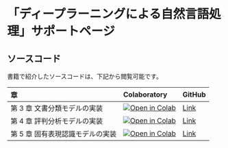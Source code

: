 # 「ディープラーニングによる自然言語処理」サポートページ

## ソースコード

書籍で紹介したソースコードは、下記から閲覧可能です。

| 章                               | Colaboratory                                                                                                                                                                                   | GitHub                                                                                             |
| :------------------------------- | :--------------------------------------------------------------------------------------------------------------------------------------------------------------------------------------------- | :------------------------------------------------------------------------------------------------- |
| 第 3 章 文書分類モデルの実装     | [![Open in Colab](https://colab.research.google.com/assets/colab-badge.svg)](https://colab.research.google.com/github/python-nlp-book/python-nlp-book/blob/main/document_classification.ipynb) | [Link](https://github.com/python-nlp-book/python-nlp-book/blob/main/document_classification.ipynb) |
| 第 4 章 評判分析モデルの実装     | [![Open in Colab](https://colab.research.google.com/assets/colab-badge.svg)](https://colab.research.google.com/github/python-nlp-book/python-nlp-book/blob/main/sentiment_analysis.ipynb)      | [Link](https://github.com/python-nlp-book/python-nlp-book/blob/main/sentiment_analysis.ipynb)      |
| 第 5 章 固有表現認識モデルの実装 | [![Open in Colab](https://colab.research.google.com/assets/colab-badge.svg)](https://colab.research.google.com/github/python-nlp-book/python-nlp-book/blob/main/ner.ipynb)                     | [Link](https://github.com/python-nlp-book/python-nlp-book/blob/main/ner.ipynb)                     |
